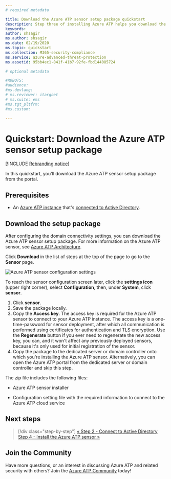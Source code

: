 ```yaml
---
# required metadata

title: Download the Azure ATP sensor setup package quickstart
description: Step three of installing Azure ATP helps you download the Azure ATP sensor setup package.
keywords:
author: shsagir
ms.author: shsagir
ms.date: 02/19/2020
ms.topic: quickstart
ms.collection: M365-security-compliance
ms.service: azure-advanced-threat-protection
ms.assetid: 95bb4ec1-841f-41b7-92fe-fbd144085724

# optional metadata

#ROBOTS:
#audience:
#ms.devlang:
# ms.reviewer: itargoet
# ms.suite: ems
#ms.tgt_pltfrm:
#ms.custom:

---
```

# Quickstart: Download the Azure ATP sensor setup package

[!INCLUDE [Rebranding notice](includes/banner.md)]

In this quickstart, you'll download the Azure ATP sensor setup package from the portal.

## Prerequisites

- An [Azure ATP instance](install-step1.md) that's [connected to Active Directory](install-step2.md).

## Download the setup package

After configuring the domain connectivity settings, you can download the Azure ATP sensor setup package. For more information on the Azure ATP sensor, see [Azure ATP Architecture](architecture.md).

Click **Download** in the list of steps at the top of the page to go to the **Sensor** page.

![Azure ATP sensor configuration settings](media/atp-sensor-config.png)

 To reach the sensor configuration screen later, click the **settings icon** (upper right corner), select **Configuration**, then, under **System**, click **sensor**.  

1. Click **sensor**.
1. Save the package locally.
1. Copy the **Access** **key**. The access key is required for the Azure ATP sensor to connect to your Azure ATP instance. The access key is a one-time-password for sensor deployment, after which all communication is performed using certificates for authentication and TLS encryption. Use the **Regenerate** button if you ever need to regenerate the new access key, you can, and it won't affect any previously deployed sensors, because it's only used for initial registration of the sensor.
1. Copy the package to the dedicated server or domain controller onto which you're installing the Azure ATP sensor. Alternatively, you can open the Azure ATP portal from the dedicated server or domain controller and skip this step.

The zip file includes the following files:

- Azure ATP sensor installer

- Configuration setting file with the required information to connect to the Azure ATP cloud service

## Next steps

> [!div class="step-by-step"]
> [« Step 2 - Connect to Active Directory](install-step2.md)
> [Step 4 - Install the Azure ATP sensor »](install-step4.md)

## Join the Community

Have more questions, or an interest in discussing Azure ATP and related security with others? Join the [Azure ATP Community](https://aka.ms/azureatpcommunity) today!
